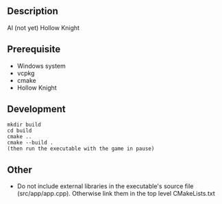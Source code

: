 ## Description
AI (not yet) Hollow Knight

## Prerequisite
- Windows system
- vcpkg
- cmake
- Hollow Knight

## Development
```
mkdir build
cd build
cmake ..
cmake --build .
(then run the executable with the game in pause)
```
## Other
- Do not include external libraries in the executable's source file (src/app/app.cpp). Otherwise link them in the top level CMakeLists.txt